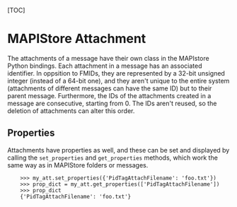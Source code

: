 [TOC]

# MAPIStore Attachment #

The attachments of a message have their own class in the MAPIstore Python
bindings. Each attachment in a message has an associated identifier. In
oppsition to FMIDs, they are represented by a 32-bit unsigned integer (instead
of a 64-bit one), and they aren't unique to the entire system (attachments of
different messages can have the same ID) but to their parent message.
Furthermore, the IDs of the attachments created in a message are consecutive,
starting from 0. The IDs aren't reused, so the deletion of attachments can
alter this order.

## Properties ##

Attachments have properties as well, and these can be set and displayed by
calling the `set_properties` and `get_properties` methods, which work the same
way as in MAPIStore folders or messages.

        >>> my_att.set_properties({'PidTagAttachFilename': 'foo.txt'})
        >>> prop_dict = my_att.get_properties(['PidTagAttachFilename'])
        >>> prop_dict
        {'PidTagAttachFilename': 'foo.txt'}
